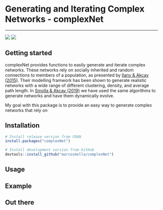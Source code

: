 # Generating and Iterating Complex Networks - complexNet
***
<!-- badges: start -->
[![](https://cranlogs.r-pkg.org/badges/grand-total/complexNet)](https://cran.r-project.org/package=complexNet)
[![](https://www.r-pkg.org/badges/version/complexNet)](https://cran.r-project.org/package=complexNet)

<!-- badges: end -->
## Getting started
complexNet provides functions to easily generate and iterate complex networks. These networks rely on socially inherited and random connections to members of a population, as presented by [Ilany &amp; Akcay (2015)](https://www.nature.com/articles/ncomms12084). Their modelling framwork has been shown to generate realistic networks with a wide range of different clustering, density, and average path length. In [Smolla &amp; Akcay (2019)](https://advances.sciencemag.org/content/5/8/eaaw0609) we have used the same algorithms to generate networks and have them dynamically evolve. 

My goal with this package is to provide an easy way to generate complex networks that rely on 

## Installation
```r
# Install release version from CRAN
install.packages("complexNet")

# Install development version from GitHub
devtools::install_github("marcosmolla/complexNet")
```

## Usage

## Example

## Out there

